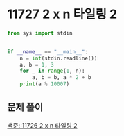 # 11727 2 x n 타일링 2

```python
from sys import stdin


if __name__ == "__main__":
    n = int(stdin.readline())
    a, b = 1, 3
    for _ in range(1, n):
        a, b = b, a * 2 + b
    print(a % 10007)
```



## 문제 풀이

[백준: 11726 2 x n 타일링 2](https://dirmathfl.tistory.com/87)